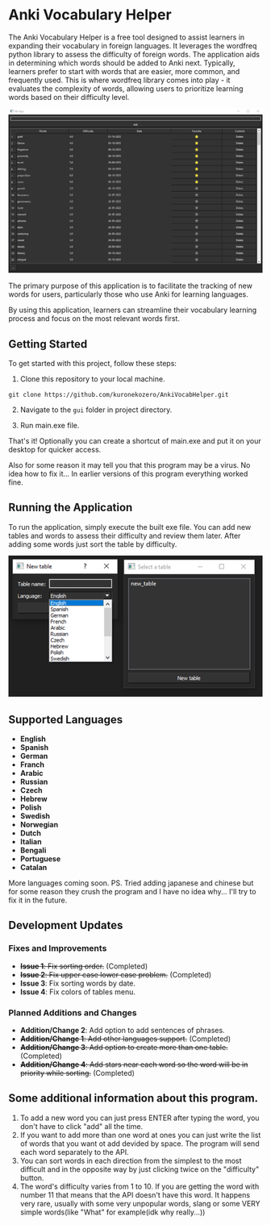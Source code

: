 # Anki Vocabulary Helper

The Anki Vocabulary Helper is a free tool designed to assist learners in expanding their vocabulary in foreign languages. It leverages the wordfreq python library to assess the difficulty of foreign words. The application aids in determining which words should be added to Anki next. Typically, learners prefer to start with words that are easier, more common, and frequently used. This is where wordfreq library comes into play - it evaluates the complexity of words, allowing users to prioritize learning words based on their difficulty level.

![Screenshot](Screenshot_1.png)

The primary purpose of this application is to facilitate the tracking of new words for users, particularly those who use Anki for learning languages. 

By using this application, learners can streamline their vocabulary learning process and focus on the most relevant words first.

## Getting Started

To get started with this project, follow these steps:

1. Clone this repository to your local machine.
```
git clone https://github.com/kuronekozero/AnkiVocabHelper.git
```
2. Navigate to the `gui` folder in project directory.

3. Run main.exe file.

That's it!
Optionally you can create a shortcut of main.exe and put it on your desktop for quicker access.

Also for some reason it may tell you that this program may be a virus. No idea how to fix it... In earlier versions of this program everything worked fine.

## Running the Application

To run the application, simply execute the built exe file. You can add new tables and words to assess their difficulty and review them later. 
After adding some words just sort the table by difficulty.

![Screenshot](Screenshot_2.png)

## Supported Languages

- **English**
- **Spanish**
- **German**
- **Franch**
- **Arabic**
- **Russian**
- **Czech**
- **Hebrew**
- **Polish**
- **Swedish**
- **Norwegian**
- **Dutch**
- **Italian**
- **Bengali**
- **Portuguese**
- **Catalan**

More languages coming soon.
PS. Tried adding japanese and chinese but for some reason they crush the program and I have no idea why...
I'll try to fix it in the future.

## Development Updates

### Fixes and Improvements

- ~~**Issue 1**: Fix sorting order.~~ (Completed)
- ~~**Issue 2**: Fix upper case lower case problem.~~ (Completed)
- **Issue 3**: Fix sorting words by date.
- **Issue 4**: Fix colors of tables menu.  

### Planned Additions and Changes

- **Addition/Change 2**: Add option to add sentences of phrases.
- ~~**Addition/Change 1**: Add other languages support.~~ (Completed)
- ~~**Addition/Change 3**: Add option to create more than one table.~~ (Completed)
- ~~**Addition/Change 4**: Add stars near each word so the word will be in priority while sorting.~~  (Completed)

## Some additional information about this program.

1. To add a new word you can just press ENTER after typing the word, you don't have to click "add" all the time.
2. If you want to add more than one word at ones you can just write the list of words that you want ot add devided by space. The program will send each word separately to the API.
3. You can sort words in each direction from the simplest to the most difficult and in the opposite way by just clicking twice on the "difficulty" button.
4. The word's difficulty varies from 1 to 10. If you are getting the word with number 11 that means that the API doesn't have this word. It happens very rare, usually with some very unpopular words, slang or some VERY simple words(like "What" for example(idk why really...))
